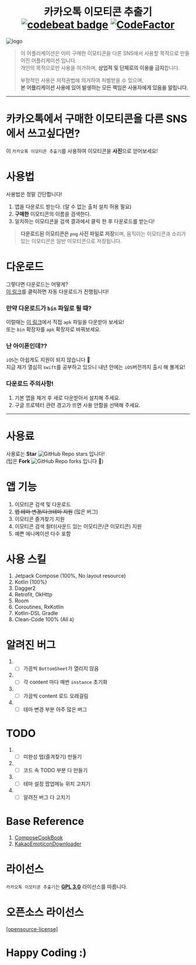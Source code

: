 <h1 align=center>카카오톡 이모티콘 추출기 <a href="https://codebeat.co/projects/github-com-jisungbin-kakaoemoticonparser-master"><img alt="codebeat badge" src="https://codebeat.co/badges/21b6a898-d4e9-48aa-98a1-b2d8c3d2847c"/></a> <a href="https://www.codefactor.io/repository/github/jisungbin/kakaoemoticonparser"><img src="https://www.codefactor.io/repository/github/jisungbin/kakaoemoticonparser/badge" alt="CodeFactor"/></a></h1>

![logo](https://github.com/sungbin5304/KakaoEmoticonParser/raw/master/%ED%8C%8C%EB%8C%95%EC%9D%B4.jpg)

> 이 어플리케이션은 이미 구매한 이모티콘을 다른 SNS에서 사용할 목적으로 만들어진 어플리케이션 입니다.<br/>
> 개인의 목적으로만 사용을 허가하며, **상업적 및 단체로의 이용을 금지**합니다.
>
> 부정적인 사용은 저작권법에 의거하여 처벌받을 수 있으며,<br/>
> **본 어플리케이션 사용에  있어 발생하는 모든 책임은 사용자에게 있음을 알립니다.**

-----

# 카카오톡에서 구매한 이모티콘을 다른 SNS에서 쓰고싶다면?
이 `카카오톡 이모티콘 추출기`를 사용하여 이모티콘을 **사진**으로 얻어보세요!

# 사용법
사용법은 정말 간단합니다!
1. 앱을 다운로드 받는다. (알 수 없는 출처 설치 허용 필요)
2. **구매한** 이모티콘의 이름을 검색한다.
3. 일치하는 이모티콘을 검색 결과에서 클릭 한 후 다운로드를 받는다!
> **다운로드된 이모티콘은 `png` 사진 파일로 저장**되며, 움직이는 이모티콘과 소리가 있는 이모티콘은 일반 이모티콘으로 저장됩니다.

# 다운로드
그렇다면 다운로드는 어떻게?<br/>
[이 링크](https://github.com/jisungbin/KakaoEmoticonParser/releases/download/2.0.0/v._1.20.-release.apk)를 클릭하면 자동 다운로드가 진행됩니다!

### 만약 다운로드가 `bin` 파일로 될 때?
이럴때는 [이 링크](https://github.com/sungbin5304/KakaoEmoticonParser/releases/tag/2.0.0)에서 직접 `apk` 파일을 다운받아 보세요!<br/>
또는 `bin` 확장자를 `apk` 확장자로 바꿔보세요.

### 난 아이폰인데??
`iOS`는 아쉽게도 지원이 되지 않습니다 🙏 <br/>
지금 제가 열심히 `swift`를 공부하고 있으니 내년 안에는 `iOS`버전까지 출시 해 볼게요!

### 다운로드 주의사항!
1. 기본 앱을 제거 후 새로 다운받아서 설치해 주세요.
2. 구글 프로텍터 관련 경고가 뜨면 사용 안함을 선택해 주세요.

----

# 사용료
사용료는 **Star** ![GitHub Repo stars](https://img.shields.io/github/stars/jisungbin/KakaoEmoticonParser?style=flat-square) 입니다!<br/>
(팁은 **Fork** ![GitHub Repo forks](https://img.shields.io/github/forks/jisungbin/KakaoEmoticonParser?style=flat-square) 입니다 🥰)

# 앱 기능
1. 이모티콘 검색 및 다운로드
2. ~~앱 테마 변경/다크테마 지원~~ (많은 버그)
3. 이모티콘 즐겨찾기 지원
4. 이모티콘 검색 필터(사운드 있는 이모티콘/큰 이모티콘) 지원
5. 예쁜 에니메이션 다수 포함

# 사용 스킬
1. Jetpack Compose (100%, No layout resource)
2. Kotlin (100%)
3. Dagger2
4. Retrofit, OkHttp
5. Room
6. Coroutines, RxKotlin
7. Kotlin-DSL Gradle
8. Clean-Code 100% (All `A`)

# 알려진 버그
1. - [ ] 가끔씩 `BottomSheet`가 열리지 않음
2. - [ ] 각 content 마다 매번 `instance` 초기화
3. - [ ] 가끔씩 content 로드 오래걸림
4. - [ ] 테마 변경 부분 아주 많은 버그

# TODO
1. - [ ] 미완성 탭(즐겨찾기) 만들기
2. - [ ] 코드 속 TODO 부분 다 만들기
3. - [ ] 테마 설정 팝업메뉴 위치 고치기
4. - [ ] 알려진 버그 다 고치기

# Base Reference
1. [ComposeCookBook](https://github.com/Gurupreet/ComposeCookBook)
2. [KakaoEmoticonDownloader](https://github.com/DarkTornado/KakaoEmoticonDownloader)

# 라이선스
`카카오톡 이모티콘 추출기`는 [**GPL 3.0**](https://github.com/jisungbin/KakaoEmoticonParser/blob/master/LICENSE) 라이선스를 따릅니다.

# 오픈소스 라이선스
[[opensource-license]](https://github.com/jisungbin/KakaoEmoticonParser/blob/master/opensource-license.md)

# Happy Coding :)
